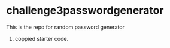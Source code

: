 # challenge3passwordgenerator
This is the repo for random password generator
1. coppied starter code.